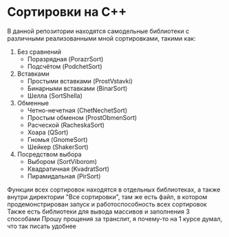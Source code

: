 # Сортировки на C++
В данной репозитории находятся самодельные библиотеки с различными реализованными мной сортировками, такими как:
1. Без сравнений
    - Поразрядная (PorazrSort)
    - Подсчётом (PodchetSort)
2. Вставками
    - Простыми вставками (ProstVstavki)
    - Бинарными вставками (BinarSort)
    - Шелла (SortShella)
3. Обменные
    - Четно-нечетная (ChetNechetSort)
    - Простым обменом (ProstObmenSort)
    - Расческой (RacheskaSort)
    - Хоара (QSort)
    - Гномья (GnomeSort)
    - Шейкер (ShakerSort)
4. Посредством выбора
    - Выбором (SortViborom)
    - Квадратичная (KvadratSort)
    - Пирамидальная (PirSort)

Функции всех сортировок находятся в отдельных библиотеках, а также внутри директории "Все сортировки", там же есть файл, в котором продемонстрирован запуск и работоспособность всех сортировок
Также есть библиотеки для вывода массивов и заполнения 3 способами
Прошу прощения за транслит, я почему-то на 1 курсе думал, что так писать удобнее
